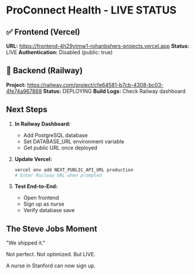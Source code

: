 # ProConnect Health - LIVE STATUS

## ✅ Frontend (Vercel)
**URL:** https://frontend-4h29ytmw1-rohanbshers-projects.vercel.app
**Status:** LIVE
**Authentication:** Disabled (public: true)

## 🚀 Backend (Railway)
**Project:** https://railway.com/project/cfe64581-b7cb-4308-bc03-4fe74a967868
**Status:** DEPLOYING
**Build Logs:** Check Railway dashboard

## Next Steps

1. **In Railway Dashboard:**
   - Add PostgreSQL database
   - Set DATABASE_URL environment variable
   - Get public URL once deployed

2. **Update Vercel:**
   ```bash
   vercel env add NEXT_PUBLIC_API_URL production
   # Enter Railway URL when prompted
   ```

3. **Test End-to-End:**
   - Open frontend
   - Sign up as nurse
   - Verify database save

## The Steve Jobs Moment

"We shipped it."

Not perfect. Not optimized. But LIVE.

A nurse in Stanford can now sign up.